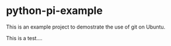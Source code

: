 # python-pi-example
This is an example project to demostrate the use of git on Ubuntu.

This is a test....